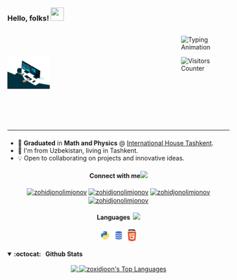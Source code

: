 ### Hello, folks! <img src="https://raw.githubusercontent.com/MartinHeinz/MartinHeinz/master/wave.gif" width="30px" height="30px" />


<div style="display:flex; flex-direction:row; align-items:center;">
  <p><img align="left" width="25%" height="25%" src="./Images/developer1.gif" alt="developergif" style="margin-right: 20px;"></p>
  <div style="display:flex; flex-direction:column; margin-bottom: 100px;">
    <p><img src="https://readme-typing-svg.demolab.com?font=Lato&size=18&weight=500&duration=2000&pause=100&color=36BCF7FF&multiline=true&width=400&height=75&repeat=false&lines=Zokhidjon+Olimjonov;+Data+Science+%7C+AI" alt="Typing Animation" hspace="10" height="auto"></p>
    <div style="display:flex; align-items:center;">
      <img src="https://komarev.com/ghpvc/?username=giocoal&label=Visitors&style=flat&color=0e75b6" alt="Visitors Counter" style="width:100px;" hspace="10">
    </div>
  </div>
</div>

<br clear="left"/>

---

<div align="left" style="margin-top:20px;">

* 📖 **Graduated** in **Math and Physics** @ [International House Tashkent]([https://iht.uz/en/home/]).
* 📍 I'm from Uzbekistan, living in Tashkent. 
* 💡 Open to collaborating on projects and innovative ideas. 

</div>

<!-- connect with me -->

<h4 align="center">Connect with me<img src="https://github.com/TheDudeThatCode/TheDudeThatCode/blob/master/Assets/Handshake.gif" height="28px"></h4>
<div align="center">
<a href="https://www.linkedin.com/in/zohidjon-olimjonov-2b8b10302/" target="blank"><img align="center" src="https://raw.githubusercontent.com/rahuldkjain/github-profile-readme-generator/master/src/images/icons/Social/linked-in-alt.svg" alt="zohidjonolimjonov" height="20" width="20,7" /></a> 
<a href="zokhid06@gmail.com" target="blank"><img align="center" src="https://github.com/TheDudeThatCode/TheDudeThatCode/blob/master/Assets/Gmail.svg" alt="zohidjonolimjonov" height="30" width="40" /></a>
<a href="https://github.com/zoxidjoon" target="blank"><img align="center" src="https://raw.githubusercontent.com/rahuldkjain/github-profile-readme-generator/master/src/images/icons/Social/github.svg" alt="zohidjonolimjonov" height="30" width="40" /></a>
<a href="https://www.kaggle.com/olimjonovzohidjon" target="blank"><img align="center" src="https://raw.githubusercontent.com/rahuldkjain/github-profile-readme-generator/master/src/images/icons/Social/kaggle.svg" alt="zohidjonolimjonov" height="20" width="26,7" /></a>
</div>

<!-- languages -->

<h4 align="center">Languages &nbsp<img src="https://github.com/TheDudeThatCode/TheDudeThatCode/blob/master/Assets/Developer.gif" height="28px"></h4>
<div align="center">
<code><img height="27" src="https://raw.githubusercontent.com/github/explore/80688e429a7d4ef2fca1e82350fe8e3517d3494d/topics/python/python.png" alt="python"></code>
<code><img height="27"  src="https://raw.githubusercontent.com/github/explore/80688e429a7d4ef2fca1e82350fe8e3517d3494d/topics/sql/sql.png" alt="sql"></code>
<code><img height="27" src="https://raw.githubusercontent.com/github/explore/80688e429a7d4ef2fca1e82350fe8e3517d3494d/topics/html/html.png" alt="html"></code>    
</div>

<br/> 

<details open> 
<summary><b>:octocat:	&nbsp;&nbsp;Github Stats</b></summary>

<br/> 

<div align="center">
<a align=top href="[https://github.com/zoxidjoon]">
    <img align=top src="https://github-stats-alpha.vercel.app/api?username=giocoal&cc=22272e&tc=37BCF6&ic=fff&bc=0000" height="192px">
</a>
<a align=top href="https://github.com/giocoal">
    <img align=top alt="zoxidjoon's Top Languages" src="https://github-readme-stats-git-masterrstaa-rickstaa.vercel.app/api/top-langs/?username=zoxidjoon&langs_count=8&theme=react&hide_border=true&bg_color=22272e&title_color=37BCF6&icon_color=fff&bc=0000&hide=java,scss,javascript,tex,ruby,shell,Jupyter%20Notebook" height="192px"/></a>                                                                                                           
</div>

</details> 

</br>


